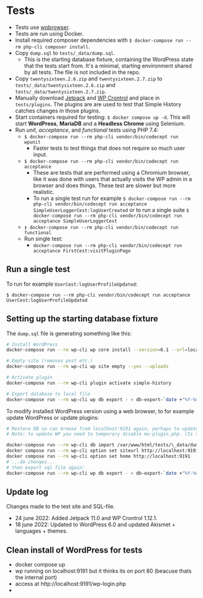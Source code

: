 # Tests

- Tests use [wpbrowser](https://wpbrowser.wptestkit.dev/).
- Tests are run using Docker.
- Install required composer dependencies with `$ docker-compose run --rm php-cli composer install`.
- Copy `dump.sql` to `tests/_data/dump.sql`.
  - This is the starting database fixture, containing the WordPress state that the tests start from. It's a minimal, starting environment shared by all tests. The file is not included in the repo.
- Copy `twentysixteen.2.6.zip` and `twentysixteen.2.7.zip` to `tests/_data/twentysixteen.2.6.zip` and `tests/_data/twentysixteen.2.7.zip`.
- Manually download [Jetpack](https://wordpress.org/plugins/jetpack/) and [WP Crontrol](https://wordpress.org/plugins/wp-crontrol/) and place in `tests/plugins`. The plugins are are used to test that Simple History catches changes in those plugins.
- Start containers required for testing:
  `$ docker compose up -d`.
  This will start **WordPress**, **MariaDB** and a **Headless Chrome** using Selenium.
- Run _unit_, _acceptance_, and _functional_ tests using PHP 7.4:
  - `$ docker-compose run --rm php-cli vendor/bin/codecept run wpunit`
    - Faster tests to test things that does not require so much user input.
  - `$ docker-compose run --rm php-cli vendor/bin/codecept run acceptance`
    - These are tests that are performed using a Chromium browser, like it was done with users that actually visits the WP admin in a browser and does things. These test are slower but more realistic.
    - To run a single test run for example
      `$ docker-compose run --rm php-cli vendor/bin/codecept run acceptance SimpleUserLoggerCest:logUserCreated` or to run a single suite
      `$ docker-compose run --rm php-cli vendor/bin/codecept run acceptance SimpleUserLoggerCest`
  - `❯ docker-compose run --rm php-cli vendor/bin/codecept run functional`
  - Run single test:
    - `docker-compose run --rm php-cli vendor/bin/codecept run acceptance FirstCest:visitPluginPage`

## Run a single test

To run for example `UserCest:logUserProfileUpdated`:

`$ docker-compose run --rm php-cli vendor/bin/codecept run acceptance UserCest:logUserProfileUpdated`

## Setting up the starting database fixture

The `dump.sql` file is generating something like this:

```sh
# Install WordPress
docker-compose run --rm wp-cli wp core install --version=6.1 --url=localhost:8080 --title=wp-tests --admin_user=admin --admin_email=test@example.com --admin_password=admin --skip-email

# Empty site (removes post etc.)
docker-compose run --rm wp-cli wp site empty --yes --uploads

# Activate plugin
docker-compose run --rm wp-cli plugin activate simple-history

# Export database to local file
docker-compose run --rm wp-cli wp db export - > db-export-`date +"%Y-%m-%d_%H:%M"`.sql
```

To modify installed WordPress version using a web browser, to for example update WordPress or update plugins:

```sh
# Restore DB so can browse from localhost:9191 again, perhaps to update the fixture.
# Note: to update WP you need to temporary disable mu-plugin.php. (Is this still true?)

docker-compose run --rm wp-cli db import /var/www/html/tests/\_data/dump.sql
docker compose run --rm wp-cli option set siteurl http://localhost:9191
docker compose run --rm wp-cli option set home http://localhost:9191
# ...do changes...
# then export sql file again:
docker-compose run --rm wp-cli wp db export - > db-export-`date +"%Y-%m-%d_%H:%M"`.sql
```

## Update log

Changes made to the test site and SQL-file.

- 24 june 2022: Added Jetpack 11.0 and WP Crontrol 1.12.1.
- 18 june 2022: Updated to WordPress 6.0 and updated Akismet + languages + themes.

## Clean install of WordPress for tests

- docker compose up
- wp running on localhost:9191 but it thinks its on port 80 (beacuse thats the internal port)
- access at http://localhost:9191/wp-login.php
-
